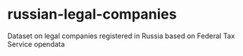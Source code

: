 # russian-legal-companies
Dataset on legal companies registered in Russia based on Federal Tax Service opendata
